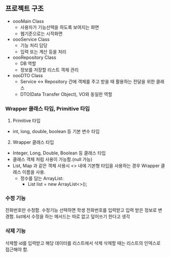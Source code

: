 ## 프로젝트 구조
- oooMain Class
    - 사용자가 기능선택을 하도록 보여지는 화면
    - 웹기준으로는 시작화면
- oooService Class
    - 기능 처리 담당
    - 입력 또는 계산 등을 처리
- oooRepository Class
    - DB 역할
    - 정보를 저장할 리스트 객체 관리
- oooDTO Class
    - Service <-> Repository 간에 객체를 주고 받을 때 활용하는 전달을 위한 클래스
    - DTO(Data Transfer Object), VO와 동일한 역할

### Wrapper 클래스 타입, Primitive 타입
1. Primitive 타입
- int, long, double, boolean 등 기본 변수 타입
2. Wrapper 클래스 타입
- Integer, Long, Double, Boolean 등 클래스 타입
- 클래스 객체 처럼 사용이 가능함.(null 가능)
- List, Map 과 같은 객체 사용시 <> 내에 기본형 타입을 사용하는 경우 Wrapper 클래스 이름을 사용.
    - 정수를 담는 ArrayList:
        - List<Integer> list = new ArrayList<>();

### 수정 기능
전화번호만 수정함.
수정기능 선택하면 학생 전화번호를 입력받고 입력 받은 정보로 변경함.
list에서 수정을 하는 메서드는 따로 없고 덮어쓰기 한다고 생각

### 삭제 기능
삭제할 id를 입력받고 해당 데이터를 리스트에서 삭제
삭제할 때는 리스트의 인덱스로 접근해야 함. 